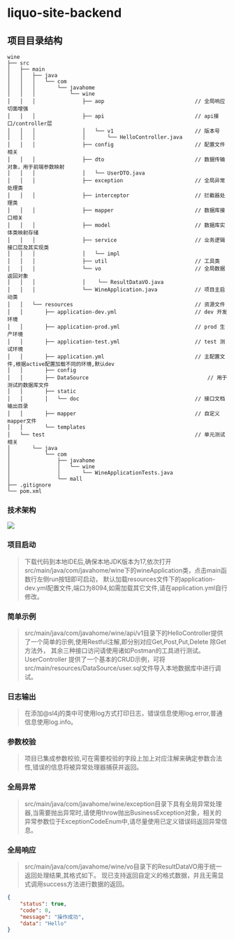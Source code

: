 # liquo-site-backend

## 项目目录结构
```text
wine
├── src
│   ├── main
│   │   ├── java
│   │   │   └── com
│   │   │       └── javahome
│   │   │           └── wine
│   │   │               ├── aop                             // 全局响应切面增强
│   │   │               ├── api                             // api接口/controller层
│   │   │               │   └── v1                          // 版本号
│   │   │               │       └── HelloController.java
│   │   │               ├── config                          // 配置文件相关
│   │   │               ├── dto                             // 数据传输对象，用于前端参数映射
│   │   │               │   └── UserDTO.java
│   │   │               ├── exception                       // 全局异常处理类
│   │   │               ├── interceptor                     // 拦截器处理类
│   │   │               ├── mapper                          // 数据库接口相关
│   │   │               ├── model                           // 数据库实体类映射存储
│   │   │               ├── service                         // 业务逻辑接口层及其实现类
│   │   │               │   └── impl
│   │   │               ├── util                            // 工具类
│   │   │               └── vo                              // 全局数据返回对象
│   │   │               │    └── ResultDataVO.java
│   │   │               └── WineApplication.java            // 项目主启动类
│   │   └── resources                                       // 资源文件
│   │       ├── application-dev.yml                         // dev 开发环境
│   │       ├── application-prod.yml                        // prod 生产环境
│   │       ├── application-test.yml                        // test 测试环境
│   │       ├── application.yml                             // 主配置文件,根据active配置加载不同的环境,默认dev
│   │       ├── config
│   │       ├── DataSource                                      // 用于测试的数据库文件
│   │       ├── static
│   │       │   └── doc                                     // 接口文档输出目录               
│   │       ├── mapper                                      // 自定义mapper文件
│   │       └── templates
│   └── test                                                // 单元测试相关
│       └── java
│           └── com
│               ├── javahome
│               │   └── wine
│               │       └── WineApplicationTests.java
│               └── mall
├── .gitignore
└── pom.xml

```
### 技术架构
![](C:/Users/11460/AppData/Roaming/Typora/typora-user-images/image-20230625024949615.png)

### 项目启动

> 下载代码到本地IDE后,确保本地JDK版本为17,依次打开src/main/java/com/javahome/wine下的wineApplication类，点击main函数行左侧run按钮即可启动，
> 默认加载resources文件下的application-dev.yml配置文件,端口为8094,如需加载其它文件,请在application.yml自行修改。

### 简单示例
> src/main/java/com/javahome/wine/api/v1目录下的HelloController提供了一个简单的示例,使用Restful注解,即分别对应Get,Post,Put,Delete
> 除Get方法外， 其余三种接口访问请使用诸如Postman的工具进行测试。
> UserController 提供了一个基本的CRUD示例，可将src/main/resources/DataSource/user.sql文件导入本地数据库中进行调试。

### 日志输出

> 在添加@sl4j的类中可使用log方式打印日志，错误信息使用log.error,普通信息使用log.info。

### 参数校验

> 项目已集成参数校验,可在需要校验的字段上加上对应注解来确定参数合法性,错误的信息将被异常处理器捕获并返回。

### 全局异常

> src/main/java/com/javahome/wine/exception目录下具有全局异常处理器,当需要抛出异常时,请使用throw抛出BusinessException对象，相关的
> 异常参数位于ExceptionCodeEnum中,请尽量使用已定义错误码返回异常信息。

### 全局响应
> src/main/java/com/javahome/wine/vo目录下的ResultDataVO用于统一返回处理结果,其格式如下。
> 现已支持返回自定义的格式数据，并且无需显式调用success方法进行数据的返回。

```json
{
    "status": true,
    "code": 0,
    "message": "操作成功",
    "data": "Hello"
}
```